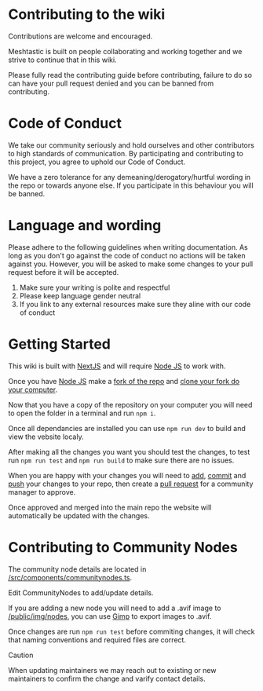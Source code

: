 # Contributing to the wiki
Contributions are welcome and encouraged.

Meshtastic is built on people collaborating and working together and we strive to continue that in this wiki.

Please fully read the contributing guide before contributing, failure to do so can have your pull request denied and you can be banned from contributing.

# Code of Conduct
We take our community seriously and hold ourselves and other contributors to high standards of communication. By participating and contributing to this project, you agree to uphold our Code of Conduct.

We have a zero tolerance for any demeaning/derogatory/hurtful wording in the repo or towards anyone else.
If you participate in this behaviour you will be banned.

# Language and wording
Please adhere to the following guidelines when writing documentation.
As long as you don't go against the code of conduct no actions will be taken against you.
However, you will be asked to make some changes to your pull request before it will be accepted.

1. Make sure your writing is polite and respectful
2. Please keep language gender neutral
3. If you link to any external resources make sure they aline with our code of conduct

# Getting Started
This wiki is built with [NextJS](https://nextjs.org/) and will require [Node JS](https://nodejs.org/en/download) to work with.

Once you have [Node JS](https://nodejs.org/en/download) make a [fork of the repo](https://docs.github.com/en/pull-requests/collaborating-with-pull-requests/working-with-forks/fork-a-repo) and [clone your fork do your computer](https://docs.github.com/en/repositories/creating-and-managing-repositories/cloning-a-repository).

Now that you have a copy of the repository on your computer you will need to open the folder in a terminal and run `npm i`.

Once all dependancies are installed you can use `npm run dev` to build and view the vebsite localy.

After making all the changes you want you should test the changes, to test run `npm run test` and `npm run build` to make sure there are no issues.

When you are happy with your changes you will need to [add](https://github.com/git-guides/git-add), [commit](https://github.com/git-guides/git-commit) and [push](https://github.com/git-guides/git-push) your changes to your repo, then create a [pull request](https://docs.github.com/en/pull-requests/collaborating-with-pull-requests/proposing-changes-to-your-work-with-pull-requests/creating-a-pull-request) for a community manager to approve.

Once approved and merged into the main repo the website will automatically be updated with the changes.

# Contributing to Community Nodes
The community node details are located in [/src/components/communitynodes.ts](https://github.com/Canberra-Meshtastic/main-site/blob/main/src/components/communitynodes.ts).

Edit CommunityNodes to add/update details.

If you are adding a new node you will need to add a .avif image to [/public/img/nodes](https://github.com/Canberra-Meshtastic/main-site/tree/main/public/img/nodes), you can use [Gimp](https://www.gimp.org/) to export images to .avif.

Once changes are run `npm run test` before commiting changes, it will check that naming conventions and required files are correct.

> [!CAUTION]
> When updating maintainers we may reach out to existing or new maintainers to confirm the change and varify contact details.